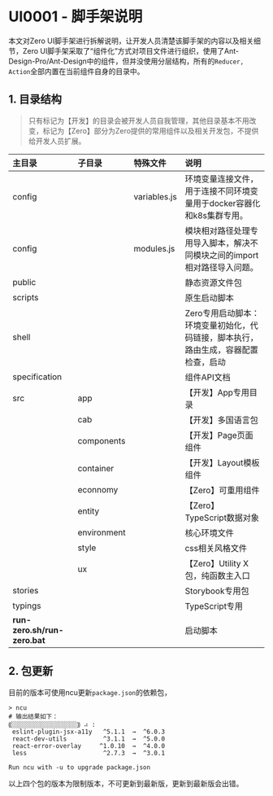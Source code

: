 # UI0001 - 脚手架说明

本文对Zero UI脚手架进行拆解说明，让开发人员清楚该脚手架的内容以及相关细节，Zero UI脚手架采取了“组件化”方式对项目文件进行组织，使用了Ant-Design-Pro/Ant-Design中的组件，但并没使用分层结构，所有的`Reducer, Action`全部内置在当前组件自身的目录中。

## 1. 目录结构

> 只有标记为【开发】的目录会被开发人员自我管理，其他目录基本不用改变，标记为【Zero】部分为Zero提供的常用组件以及相关开发包，不提供给开发人员扩展。

| 主目录 | 子目录 | 特殊文件 | 说明 |
| :--- | :--- | :--- | :--- |
| config |  | variables.js | 环境变量连接文件，用于连接不同环境变量用于docker容器化和k8s集群专用。 |
| config |  | modules.js | 模块相对路径处理专用导入脚本，解决不同模块之间的import相对路径导入问题。 |
| public |  |  | 静态资源文件包 |
| scripts |  |  | 原生启动脚本 |
| shell |  |  | Zero专用启动脚本：环境变量初始化，代码链接，脚本执行，路由生成，容器配置检查，启动 |
| specification |  |  | 组件API文档 |
| src | app |  | 【开发】App专用目录 |
|  | cab |  | 【开发】多国语言包 |
|  | components |  | 【开发】Page页面组件 |
|  | container |  | 【开发】Layout模板组件 |
|  | econnomy |  | 【Zero】可重用组件 |
|  | entity |  | 【Zero】TypeScript数据对象 |
|  | environment |  | 核心环境文件 |
|  | style |  | css相关风格文件 |
|  | ux |  | 【Zero】Utility X包，纯函数主入口 |
| stories |  |  | Storybook专用包 |
| typings |  |  | TypeScript专用 |
| **run-zero.sh/run-zero.bat** |  |  | 启动脚本 |

## 2. 包更新

目前的版本可使用ncu更新`package.json`的依赖包，

```shell
> ncu
# 输出结果如下：
⸨░░░░░░░░░░░░░░░░░░⸩ ⠴ :
 eslint-plugin-jsx-a11y   ^5.1.1  →  ^6.0.3 
 react-dev-utils          ^3.1.1  →  ^5.0.0 
 react-error-overlay     ^1.0.10  →  ^4.0.0 
 less                     ^2.7.3  →  ^3.0.1 

Run ncu with -u to upgrade package.json
```

以上四个包的版本为限制版本，不可更新到最新版，更新到最新版会出错。

